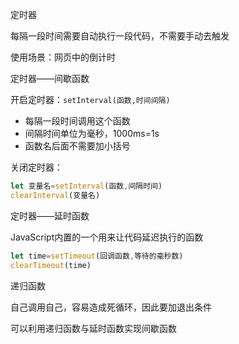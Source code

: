 定时器

每隔一段时间需要自动执行一段代码，不需要手动去触发

使用场景：网页中的倒计时

定时器——间歇函数

开启定时器：`setInterval(函数,时间间隔)`

- 每隔一段时间调用这个函数
- 间隔时间单位为毫秒，1000ms=1s
- 函数名后面不需要加小括号

关闭定时器：

~~~JavaScript
let 变量名=setInterval(函数,间隔时间)
clearInterval(变量名)
~~~

定时器——延时函数

JavaScript内置的一个用来让代码延迟执行的函数

~~~JavaScript
let time=setTimeout(回调函数,等待的毫秒数)
clearTimeout(time)
~~~

递归函数

自己调用自己，容易造成死循环，因此要加退出条件

可以利用递归函数与延时函数实现间歇函数
